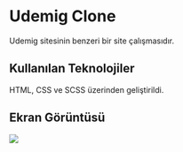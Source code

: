 <h1> Udemig Clone </h1>

Udemig sitesinin benzeri bir site çalışmasıdır.

<h2> Kullanılan Teknolojiler </h2>

HTML, CSS ve SCSS üzerinden geliştirildi.

<h2> Ekran Görüntüsü </h2>

![](udemig.gif)